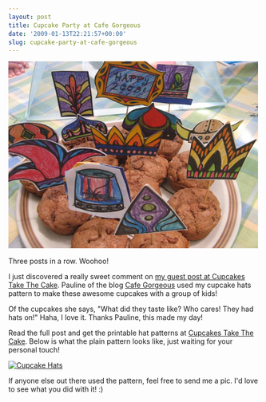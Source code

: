 ```yaml
---
layout: post
title: Cupcake Party at Cafe Gorgeous
date: '2009-01-13T22:21:57+00:00'
slug: cupcake-party-at-cafe-gorgeous
---
```

<a href="http://springchook.blogspot.com/2008/12/cupcake-party.html"><img src='images/uploads/2009/01/cupcake_hats.jpg' alt='Cupcake Hats' /></a>

Three posts in a row. Woohoo!

I just discovered a really sweet comment on <a href="http://cupcakestakethecake.blogspot.com/2008/12/guest-blogger-kristina-from-chocolate.html">my guest post at Cupcakes Take The Cake</a>. Pauline of the blog <a href="http://springchook.blogspot.com/2008/12/cupcake-party.html">Cafe Gorgeous</a> used my cupcake hats pattern to make these awesome cupcakes with a group of kids! 

Of the cupcakes she says, "What did they taste like? Who cares! They had hats on!" Haha, I love it. Thanks Pauline, this made my day!

Read the full post and get the printable hat patterns at <a href="http://cupcakestakethecake.blogspot.com/2008/12/guest-blogger-kristina-from-chocolate.html">Cupcakes Take The Cake</a>. Below is what the plain pattern looks like, just waiting for your personal touch!

<a href="http://www.flickr.com/photos/kstar810/3131935350/"><img src="http://farm4.static.flickr.com/3100/3131935350_28e1da5007.jpg?v=0" alt="Cupcake Hats" /></a>

If anyone else out there used the pattern, feel free to send me a pic. I'd love to see what you did with it! :)
